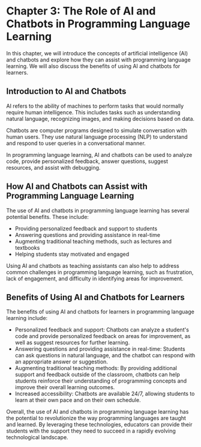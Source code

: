 Chapter 3: The Role of AI and Chatbots in Programming Language Learning
=======================================================================

In this chapter, we will introduce the concepts of artificial intelligence (AI) and chatbots and explore how they can assist with programming language learning. We will also discuss the benefits of using AI and chatbots for learners.

Introduction to AI and Chatbots
-------------------------------

AI refers to the ability of machines to perform tasks that would normally require human intelligence. This includes tasks such as understanding natural language, recognizing images, and making decisions based on data.

Chatbots are computer programs designed to simulate conversation with human users. They use natural language processing (NLP) to understand and respond to user queries in a conversational manner.

In programming language learning, AI and chatbots can be used to analyze code, provide personalized feedback, answer questions, suggest resources, and assist with debugging.

How AI and Chatbots can Assist with Programming Language Learning
-----------------------------------------------------------------

The use of AI and chatbots in programming language learning has several potential benefits. These include:

* Providing personalized feedback and support to students
* Answering questions and providing assistance in real-time
* Augmenting traditional teaching methods, such as lectures and textbooks
* Helping students stay motivated and engaged

Using AI and chatbots as teaching assistants can also help to address common challenges in programming language learning, such as frustration, lack of engagement, and difficulty in identifying areas for improvement.

Benefits of Using AI and Chatbots for Learners
----------------------------------------------

The benefits of using AI and chatbots for learners in programming language learning include:

* Personalized feedback and support: Chatbots can analyze a student's code and provide personalized feedback on areas for improvement, as well as suggest resources for further learning.
* Answering questions and providing assistance in real-time: Students can ask questions in natural language, and the chatbot can respond with an appropriate answer or suggestion.
* Augmenting traditional teaching methods: By providing additional support and feedback outside of the classroom, chatbots can help students reinforce their understanding of programming concepts and improve their overall learning outcomes.
* Increased accessibility: Chatbots are available 24/7, allowing students to learn at their own pace and on their own schedule.

Overall, the use of AI and chatbots in programming language learning has the potential to revolutionize the way programming languages are taught and learned. By leveraging these technologies, educators can provide their students with the support they need to succeed in a rapidly evolving technological landscape.
